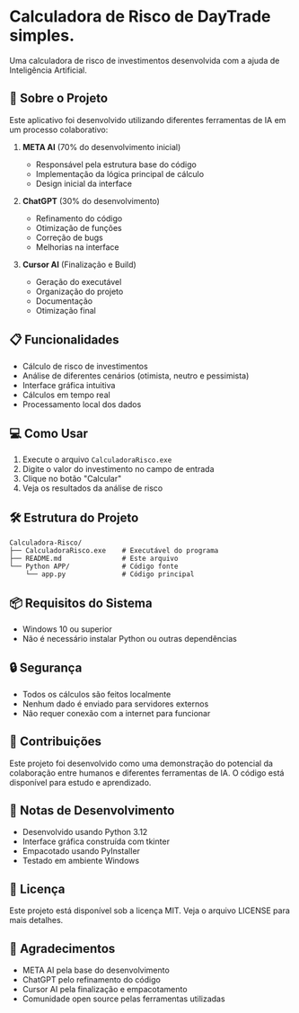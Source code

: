 ﻿# Calculadora de Risco de DayTrade simples.

Uma calculadora de risco de investimentos desenvolvida com a ajuda de Inteligência Artificial.

## 🚀 Sobre o Projeto

Este aplicativo foi desenvolvido utilizando diferentes ferramentas de IA em um processo colaborativo:

1. **META AI** (70% do desenvolvimento inicial)
   - Responsável pela estrutura base do código
   - Implementação da lógica principal de cálculo
   - Design inicial da interface

2. **ChatGPT** (30% do desenvolvimento)
   - Refinamento do código
   - Otimização de funções
   - Correção de bugs
   - Melhorias na interface

3. **Cursor AI** (Finalização e Build)
   - Geração do executável
   - Organização do projeto
   - Documentação
   - Otimização final

## 📋 Funcionalidades

- Cálculo de risco de investimentos
- Análise de diferentes cenários (otimista, neutro e pessimista)
- Interface gráfica intuitiva
- Cálculos em tempo real
- Processamento local dos dados

## 💻 Como Usar

1. Execute o arquivo `CalculadoraRisco.exe`
2. Digite o valor do investimento no campo de entrada
3. Clique no botão "Calcular"
4. Veja os resultados da análise de risco

## 🛠️ Estrutura do Projeto

```
Calculadora-Risco/
├── CalculadoraRisco.exe    # Executável do programa
├── README.md               # Este arquivo
└── Python APP/             # Código fonte
    └── app.py              # Código principal
```

## 📦 Requisitos do Sistema

- Windows 10 ou superior
- Não é necessário instalar Python ou outras dependências

## 🔒 Segurança

- Todos os cálculos são feitos localmente
- Nenhum dado é enviado para servidores externos
- Não requer conexão com a internet para funcionar

## 🤝 Contribuições

Este projeto foi desenvolvido como uma demonstração do potencial da colaboração entre humanos e diferentes ferramentas de IA. O código está disponível para estudo e aprendizado.

## 📝 Notas de Desenvolvimento

- Desenvolvido usando Python 3.12
- Interface gráfica construída com tkinter
- Empacotado usando PyInstaller
- Testado em ambiente Windows

## 📄 Licença

Este projeto está disponível sob a licença MIT. Veja o arquivo LICENSE para mais detalhes.

## 🙏 Agradecimentos

- META AI pela base do desenvolvimento
- ChatGPT pelo refinamento do código
- Cursor AI pela finalização e empacotamento
- Comunidade open source pelas ferramentas utilizadas
